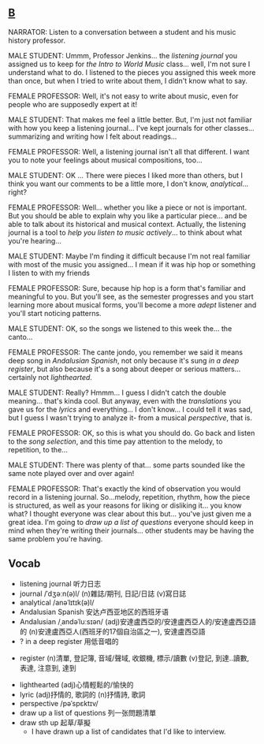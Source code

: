 ## [B](https://img.kmf.com/toefl/listening/audio/821cc31d97a0666d0ef46224256e6d75.mp3)

NARRATOR: Listen to a conversation between a student and his music history professor.

MALE STUDENT: Ummm, Professor Jenkins... the *listening journal* you assigned us to keep for *the Intro to World Music* class... well, I'm not sure I understand what to do. I listened to the pieces you assigned this week more than once, but when I tried to write about them, I didn't know what to say.

FEMALE PROFESSOR: Well, it's not easy to write about music, even for people who are supposedly expert at it!

MALE STUDENT: That makes me feel a little better. But, I'm just not familiar with how you keep a listening journal... I've kept journals for other classes... summarizing and writing how I felt about readings...

FEMALE PROFESSOR: Well, a listening journal isn't all that different. I want you to note your feelings about musical compositions, too...

MALE STUDENT: OK ... There were pieces I liked more than others, but I think you want our comments to be a little more, I don't know, *analytical*... right?

FEMALE PROFESSOR: Well... whether you like a piece or not is important. But you should be able to explain why you like a particular piece... and be able to talk about its historical and musical context. Actually, the listening journal is a tool to *help you listen to music actively*... to think about what you're hearing...

MALE STUDENT: Maybe I'm finding it difficult because I'm not real familiar with most of the music you assigned... I mean if it was hip hop or something I listen to with my friends

FEMALE PROFESSOR: Sure, because hip hop is a form that's familiar and meaningful to you. But you'll see, as the semester progresses and you start learning more about musical forms, you'll become a more *adept* listener and you'll start noticing patterns.

MALE STUDENT: OK, so the songs we listened to this week the... the canto...

FEMALE PROFESSOR: The cante jondo, you remember we said it means deep song in *Andalusian Spanish*, not only because it's sung *in a deep register*, but also because it's a song about deeper or serious matters... certainly not *lighthearted*.

MALE STUDENT: Really? Hmmm... I guess I didn't catch the double meaning... that's kinda cool. But anyway, even with the *translations* you gave us for the *lyrics* and everything... I don't know... I could tell it was sad, but I guess I wasn't trying to analyze it- from a musical *perspective*, that is.

FEMALE PROFESSOR: OK, so this is what you should do. Go back and listen to the *song selection*, and this time pay attention to the melody, to repetition, to the...

MALE STUDENT: There was plenty of that... some parts sounded like the same note played over and over again!

FEMALE PROFESSOR: That's exactly the kind of observation you would record in a listening journal. So...melody, repetition, rhythm, how the piece is structured, as well as your reasons for liking or disliking it... you know what? I thought everyone was clear about this but... you've just given me a great idea. I'm going to *draw up a list of questions* everyone should keep in mind when they're writing their journals... other students may be having the same problem you're having.

## Vocab
- listening journal 听力日志
- journal /ˈdʒəːn(ə)l/ (n)雜誌/期刊, 日記/日誌 (v)寫日誌
- analytical /anəˈlɪtɪk(ə)l/ 
- Andalusian Spanish 安达卢西亚地区的西班牙语
- Andalusian /ˌandəˈluːsɪən/ (adj)安達盧西亞的/安達盧西亞人的/安達盧西亞語的 (n)安達盧西亞人(西班牙的17個自治區之一), 安達盧西亞語
- ? in a deep register 用低音唱的
+ register (n)清單, 登記簿, 音域/聲域, 收銀機, 標示/讀數 (v)登記, 到達..讀數, 表達, 注意到, 達到
- lighthearted (adj)心情輕鬆的/愉快的
- lyric (adj)抒情的, 歌詞的 (n)抒情詩, 歌詞
- perspective /pəˈspɛktɪv/ 
- draw up a list of questions 列一张問題清單
- draw sth up 起草/草擬
	- I have drawn up a list of candidates that I'd like to interview.